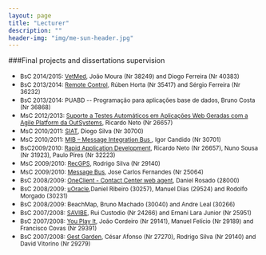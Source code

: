 ```yaml
---
layout: page
title: "Lecturer"
description: ""
header-img: "img/me-sun-header.jpg"
---
```


###Final projects and dissertations supervision


* <small>BsC 2014/2015: [VetMed](/img/pfc-posters/2015-vet-med.pdf), João Moura (Nr 38249) and Diogo Ferreira (Nr 40383)</small>
* <small>BsC 2013/2014: [Remote Control](/img/pfc-posters/2014-remote-control.pdf), Rúben Horta (Nr 35417) and Sérgio Ferreira (Nr 36232)</small>
* <small>BsC 2013/2014: PUABD -- Programação para aplicações base de dados,  Bruno Costa (Nr 36868)</small>
* <small>MsC 2012/2013: [Suporte a Testes Automáticos em Aplicações Web Geradas com a Agile Platform da OutSystems](/img/pfc-posters/2013-auto-tests.pdf),  Ricardo Neto (Nr 26657)</small>
* <small>MsC 2010/2011: [SIAT](/img/pfc-posters/2011-siat.pdf), Diogo Silva (Nr 30700)</small>
* <small>MsC 2010/2011: [MIB – Message Integration Bus ](/img/pfc-posters/2011-mib.pdf), Igor Candido (Nr 30701)</small>
* <small>BsC2009/2010: [Rapid Application Development](/img/pfc-posters/2010-rad.pdf), Ricardo Neto (Nr 26657), Nuno Sousa (Nr 31923), Paulo Pires (Nr 32223)</small>
* <small>MsC 2009/2010: [RecGPS](/img/pfc-posters/2010-Rec-Gps.pdf),  Rodrigo Silva (Nr 29140)</small>
* <small>MsC 2009/2010: [Message Bus](/img/pfc-posters/2009-msg-bus.pdf),  Jose Carlos Fernandes (Nr 25064)</small>
* <small>BsC 2008/2009: [OneClient - Contact Center web agent](/img/pfc-posters/2009-oneclient.pdf), Daniel Rosado (28000)</small>
* <small>BsC 2008/2009: [uOracle](/img/pfc-posters/2009-uOracle.JPG),Daniel Ribeiro (30257), Manuel Dias (29524) and Rodolfo Morgado (30231)</small>
* <small>BsC 2008/2009: BeachMap, Bruno Machado (30040) and Andre Leal (30266)</small>
* <small>BsC 2007/2008: [SAVIBE](/img/pfc-posters/2008-savibe.pdf), Rui Custodio (Nr 24266) and Ernani Lara Junior (Nr 25951)</small>
* <small>BsC 2007/2008: [You Play It](/img/pfc-posters/2008-youplayit.pdf), João Cordeiro (Nr 29141), Manuel Felício (Nr 29189) and Francisco Covas (Nr 29391)</small>
* <small>BsC 2007/2008: [Gest Garden](/img/pfc-posters/2008-gest-garden.pdf), César Afonso (Nr 27270), Rodrigo Silva (Nr 29140) and David Vitorino (Nr 29279)</small>
